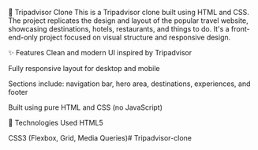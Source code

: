 🧳 Tripadvisor Clone
This is a Tripadvisor clone built using HTML and CSS. The project replicates the design and layout of the popular travel website, showcasing destinations, hotels, restaurants, and things to do. It's a front-end-only project focused on visual structure and responsive design.

✨ Features
Clean and modern UI inspired by Tripadvisor

Fully responsive layout for desktop and mobile

Sections include: navigation bar, hero area, destinations, experiences, and footer

Built using pure HTML and CSS (no JavaScript)

📁 Technologies Used
HTML5

CSS3 (Flexbox, Grid, Media Queries)# Tripadvisor-clone
